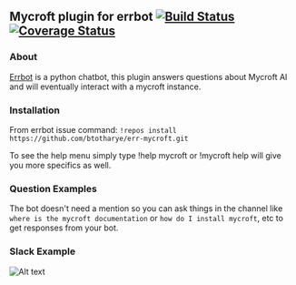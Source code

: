 ## Mycroft plugin for errbot [![Build Status](https://travis-ci.org/btotharye/err-mycroft.svg?branch=master)](https://travis-ci.org/btotharye/err-mycroft) [![Coverage Status](https://coveralls.io/repos/github/btotharye/err-mycroft/badge.svg?branch=master)](https://coveralls.io/github/btotharye/err-mycroft?branch=master)

### About
[Errbot](http://errbot.io) is a python chatbot, this plugin answers questions about Mycroft AI and will eventually interact with a mycroft instance.

### Installation
From errbot issue command: `!repos install https://github.com/btotharye/err-mycroft.git`

To see the help menu simply type !help mycroft or !mycroft help will give you more specifics as well.

### Question Examples
The bot doesn't need a mention so you can ask things in the channel like `where is the mycroft documentation` or `how do I install mycroft`, etc to get responses from your bot.

### Slack Example
![Alt text](https://github.com/btotharye/err-mycroft/blob/master/mycroft_bot.png "Slack Example Screenshot")
